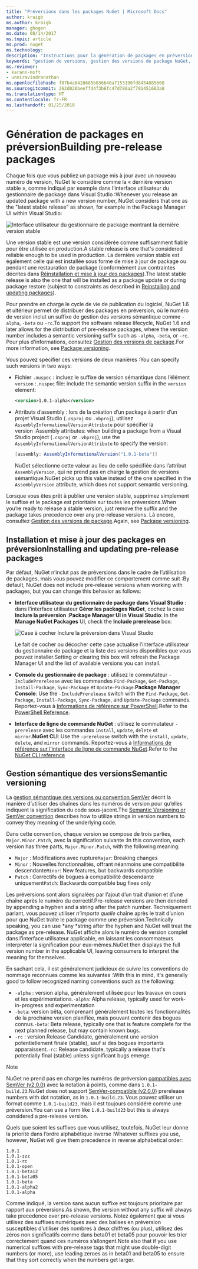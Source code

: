```yaml
---
title: "Préversions dans les packages NuGet | Microsoft Docs"
author: kraigb
ms.author: kraigb
manager: ghogen
ms.date: 08/14/2017
ms.topic: article
ms.prod: nuget
ms.technology: 
description: "Instructions pour la génération de packages en préversion"
keywords: "gestion de versions, gestion des versions de package NuGet, préversions NuGet, packages NuGet en préversion, préversions de packages, versions de package RC, versions de package bêta, gestion de versions sémantique NuGet"
ms.reviewer:
- karann-msft
- unniravindranathan
ms.openlocfilehash: f07b4a0428685b036640a7153190fd8454885608
ms.sourcegitcommit: 262d026beeffd4f3b6fc47d780a2f701451663a8
ms.translationtype: HT
ms.contentlocale: fr-FR
ms.lasthandoff: 01/25/2018
---
```

# <a name="building-pre-release-packages"></a><span data-ttu-id="7a6ab-104">Génération de packages en préversion</span><span class="sxs-lookup"><span data-stu-id="7a6ab-104">Building pre-release packages</span></span>

<span data-ttu-id="7a6ab-105">Chaque fois que vous publiez un package mis à jour avec un nouveau numéro de version, NuGet le considère comme la « dernière version stable », comme indiqué par exemple dans l’interface utilisateur du gestionnaire de package dans Visual Studio :</span><span class="sxs-lookup"><span data-stu-id="7a6ab-105">Whenever you release an updated package with a new version number, NuGet considers that one as the "latest stable release" as shown, for example in the Package Manager UI within Visual Studio:</span></span>

![Interface utilisateur du gestionnaire de package montrant la dernière version stable](media/Prerelease_01-LatestStable.png)

<span data-ttu-id="7a6ab-107">Une version stable est une version considérée comme suffisamment fiable pour être utilisée en production.</span><span class="sxs-lookup"><span data-stu-id="7a6ab-107">A stable release is one that's considered reliable enough to be used in production.</span></span> <span data-ttu-id="7a6ab-108">La dernière version stable est également celle qui est installée sous forme de mise à jour de package ou pendant une restauration de package (conformément aux contraintes décrites dans [Réinstallation et mise à jour des packages](../consume-packages/reinstalling-and-updating-packages.md)).</span><span class="sxs-lookup"><span data-stu-id="7a6ab-108">The latest stable release is also the one that will be installed as a package update or during package restore (subject to constraints as described in [Reinstalling and updating packages](../consume-packages/reinstalling-and-updating-packages.md)).</span></span>

<span data-ttu-id="7a6ab-109">Pour prendre en charge le cycle de vie de publication du logiciel, NuGet 1.6 et ultérieur permet de distribuer des packages en préversion, où le numéro de version inclut un suffixe de gestion des versions sémantique comme `-alpha`, `-beta` ou `-rc`.</span><span class="sxs-lookup"><span data-stu-id="7a6ab-109">To support the software release lifecycle, NuGet 1.6 and later allows for the distribution of pre-release packages, where the version number includes a semantic versioning suffix such as `-alpha`, `-beta`, or `-rc`.</span></span> <span data-ttu-id="7a6ab-110">Pour plus d’informations, consultez [Gestion des versions de package](../reference/package-versioning.md#pre-release-versions).</span><span class="sxs-lookup"><span data-stu-id="7a6ab-110">For more information, see [Package versioning](../reference/package-versioning.md#pre-release-versions).</span></span>

<span data-ttu-id="7a6ab-111">Vous pouvez spécifier ces versions de deux manières :</span><span class="sxs-lookup"><span data-stu-id="7a6ab-111">You can specify such versions in two ways:</span></span>

- <span data-ttu-id="7a6ab-112">Fichier `.nuspec` : incluez le suffixe de version sémantique dans l’élément `version` :</span><span class="sxs-lookup"><span data-stu-id="7a6ab-112">`.nuspec` file: include the semantic version suffix in the `version` element:</span></span>

    ```xml
    <version>1.0.1-alpha</version>
    ```

- <span data-ttu-id="7a6ab-113">Attributs d’assembly : lors de la création d’un package à partir d’un projet Visual Studio (`.csproj` ou `.vbproj`), utilisez `AssemblyInformationalVersionAttribute` pour spécifier la version :</span><span class="sxs-lookup"><span data-stu-id="7a6ab-113">Assembly attributes: when building a package from a Visual Studio project (`.csproj` or `.vbproj`), use the `AssemblyInformationalVersionAttribute` to specify the version:</span></span>

    ```cs
    [assembly: AssemblyInformationalVersion("1.0.1-beta")]
    ```

    <span data-ttu-id="7a6ab-114">NuGet sélectionne cette valeur au lieu de celle spécifiée dans l’attribut `AssemblyVersion`, qui ne prend pas en charge la gestion de versions sémantique.</span><span class="sxs-lookup"><span data-stu-id="7a6ab-114">NuGet picks up this value instead of the one specified in the `AssemblyVersion` attribute, which does not support semantic versioning.</span></span>

<span data-ttu-id="7a6ab-115">Lorsque vous êtes prêt à publier une version stable, supprimez simplement le suffixe et le package est prioritaire sur toutes les préversions.</span><span class="sxs-lookup"><span data-stu-id="7a6ab-115">When you’re ready to release a stable version, just remove the suffix and the package takes precedence over any pre-release versions.</span></span> <span data-ttu-id="7a6ab-116">Là encore, consultez [Gestion des versions de package](../reference/package-versioning.md#pre-release-versions).</span><span class="sxs-lookup"><span data-stu-id="7a6ab-116">Again, see [Package versioning](../reference/package-versioning.md#pre-release-versions).</span></span>

## <a name="installing-and-updating-pre-release-packages"></a><span data-ttu-id="7a6ab-117">Installation et mise à jour des packages en préversion</span><span class="sxs-lookup"><span data-stu-id="7a6ab-117">Installing and updating pre-release packages</span></span>

<span data-ttu-id="7a6ab-118">Par défaut, NuGet n’inclut pas de préversions dans le cadre de l’utilisation de packages, mais vous pouvez modifier ce comportement comme suit :</span><span class="sxs-lookup"><span data-stu-id="7a6ab-118">By default, NuGet does not include pre-release versions when working with packages, but you can change this behavior as follows:</span></span>

- <span data-ttu-id="7a6ab-119">**Interface utilisateur du gestionnaire de package dans Visual Studio** : dans l’interface utilisateur **Gérer les packages NuGet**, cochez la case **Inclure la préversion** :</span><span class="sxs-lookup"><span data-stu-id="7a6ab-119">**Package Manager UI in Visual Studio**: In the **Manage NuGet Packages** UI, check the **Include prerelease** box:</span></span>

    ![Case à cocher Inclure la préversion dans Visual Studio](media/Prerelease_02-CheckPrerelease.png)

    <span data-ttu-id="7a6ab-121">Le fait de cocher ou décocher cette case actualise l’interface utilisateur du gestionnaire de package et la liste des versions disponibles que vous pouvez installer.</span><span class="sxs-lookup"><span data-stu-id="7a6ab-121">Setting or clearing this box will refresh the Package Manager UI and the list of available versions you can install.</span></span>

- <span data-ttu-id="7a6ab-122">**Console du gestionnaire de package** : utilisez le commutateur `-IncludePrerelease` avec les commandes `Find-Package`, `Get-Package`, `Install-Package`, `Sync-Package` et `Update-Package`.</span><span class="sxs-lookup"><span data-stu-id="7a6ab-122">**Package Manager Console**: Use the `-IncludePrerelease` switch with the `Find-Package`, `Get-Package`, `Install-Package`, `Sync-Package`, and `Update-Package` commands.</span></span> <span data-ttu-id="7a6ab-123">Reportez-vous à [Informations de référence sur PowerShell](../tools/powershell-reference.md).</span><span class="sxs-lookup"><span data-stu-id="7a6ab-123">Refer to the [PowerShell Reference](../tools/powershell-reference.md).</span></span>

- <span data-ttu-id="7a6ab-124">**Interface de ligne de commande NuGet** : utilisez le commutateur `-prerelease` avec les commandes `install`, `update`, `delete` et `mirror`.</span><span class="sxs-lookup"><span data-stu-id="7a6ab-124">**NuGet CLI**: Use the `-prerelease` switch with the `install`, `update`, `delete`, and `mirror` commands.</span></span> <span data-ttu-id="7a6ab-125">Reportez-vous à [Informations de référence sur l’interface de ligne de commande NuGet](../tools/nuget-exe-cli-reference.md).</span><span class="sxs-lookup"><span data-stu-id="7a6ab-125">Refer to the [NuGet CLI reference](../tools/nuget-exe-cli-reference.md)</span></span>

## <a name="semantic-versioning"></a><span data-ttu-id="7a6ab-126">Gestion sémantique des versions</span><span class="sxs-lookup"><span data-stu-id="7a6ab-126">Semantic versioning</span></span>

<span data-ttu-id="7a6ab-127">La [gestion sémantique des versions ou convention SemVer](http://semver.org/spec/v1.0.0.html) décrit la manière d’utiliser des chaînes dans les numéros de version pour qu’elles indiquent la signification du code sous-jacent.</span><span class="sxs-lookup"><span data-stu-id="7a6ab-127">The [Semantic Versioning or SemVer convention](http://semver.org/spec/v1.0.0.html) describes how to utilize strings in version numbers to convey they meaning of the underlying code.</span></span>

<span data-ttu-id="7a6ab-128">Dans cette convention, chaque version se compose de trois parties, `Major.Minor.Patch`, avec la signification suivante :</span><span class="sxs-lookup"><span data-stu-id="7a6ab-128">In this convention, each version has three parts, `Major.Minor.Patch`, with the following meaning:</span></span>

- <span data-ttu-id="7a6ab-129">`Major` : Modifications avec rupture</span><span class="sxs-lookup"><span data-stu-id="7a6ab-129">`Major`: Breaking changes</span></span>
- <span data-ttu-id="7a6ab-130">`Minor` : Nouvelles fonctionnalités, offrant néanmoins une compatibilité descendante</span><span class="sxs-lookup"><span data-stu-id="7a6ab-130">`Minor`: New features, but backwards compatible</span></span>
- <span data-ttu-id="7a6ab-131">`Patch` : Correctifs de bogues à compatibilité descendante uniquement</span><span class="sxs-lookup"><span data-stu-id="7a6ab-131">`Patch`: Backwards compatible bug fixes only</span></span>

<span data-ttu-id="7a6ab-132">Les préversions sont alors signalées par l’ajout d’un trait d’union et d’une chaîne après le numéro du correctif.</span><span class="sxs-lookup"><span data-stu-id="7a6ab-132">Pre-release versions are then denoted by appending a hyphen and a string after the patch number.</span></span> <span data-ttu-id="7a6ab-133">Techniquement parlant, vous pouvez utiliser *n’importe quelle* chaîne après le trait d’union pour que NuGet traite le package comme une préversion.</span><span class="sxs-lookup"><span data-stu-id="7a6ab-133">Technically speaking, you can use *any *string after the hyphen and NuGet will treat the package as pre-release.</span></span> <span data-ttu-id="7a6ab-134">NuGet affiche alors le numéro de version complet dans l’interface utilisateur applicable, en laissant les consommateurs interpréter la signification pour eux-mêmes.</span><span class="sxs-lookup"><span data-stu-id="7a6ab-134">NuGet then displays the full version number in the applicable UI, leaving consumers to interpret the meaning for themselves.</span></span>

<span data-ttu-id="7a6ab-135">En sachant cela, il est généralement judicieux de suivre les conventions de nommage reconnues comme les suivantes :</span><span class="sxs-lookup"><span data-stu-id="7a6ab-135">With this in mind, it's generally good to follow recognized naming conventions such as the following:</span></span>

- <span data-ttu-id="7a6ab-136">`-alpha` : version alpha, généralement utilisée pour les travaux en cours et les expérimentations.</span><span class="sxs-lookup"><span data-stu-id="7a6ab-136">`-alpha`: Alpha release, typically used for work-in-progress and experimentation</span></span>
- <span data-ttu-id="7a6ab-137">`-beta`: version bêta, comprenant généralement toutes les fonctionnalités de la prochaine version planifiée, mais pouvant contenir des bogues connus.</span><span class="sxs-lookup"><span data-stu-id="7a6ab-137">`-beta`: Beta release, typically one that is feature complete for the next planned release, but may contain known bugs.</span></span>
- <span data-ttu-id="7a6ab-138">`-rc` : version Release Candidate, généralement une version potentiellement finale (stable), sauf si des bogues importants apparaissent.</span><span class="sxs-lookup"><span data-stu-id="7a6ab-138">`-rc`: Release candidate, typically a release that's potentially final (stable) unless significant bugs emerge.</span></span>

> [!Note]
> <span data-ttu-id="7a6ab-139">NuGet ne prend pas en charge les numéros de préversion [compatibles avec SemVer (v2.0.0)](http://semver.org/spec/v2.0.0.html) avec la notation à points, comme dans `1.0.1-build.23`.</span><span class="sxs-lookup"><span data-stu-id="7a6ab-139">NuGet does not support [SemVer-compatible (v2.0.0)](http://semver.org/spec/v2.0.0.html) prerelease numbers with dot notation, as in `1.0.1-build.23`.</span></span> <span data-ttu-id="7a6ab-140">Vous pouvez utiliser un format comme `1.0.1-build23`, mais il est toujours considéré comme une préversion.</span><span class="sxs-lookup"><span data-stu-id="7a6ab-140">You can use a form like `1.0.1-build23` but this is always considered a pre-release version.</span></span>

<span data-ttu-id="7a6ab-141">Quels que soient les suffixes que vous utilisez, toutefois, NuGet leur donne la priorité dans l’ordre alphabétique inverse :</span><span class="sxs-lookup"><span data-stu-id="7a6ab-141">Whatever suffixes you use, however, NuGet will give them precedence in reverse alphabetical order:</span></span>

    1.0.1
    1.0.1-zzz
    1.0.1-rc
    1.0.1-open
    1.0.1-beta12
    1.0.1-beta05
    1.0.1-beta
    1.0.1-alpha2
    1.0.1-alpha

<span data-ttu-id="7a6ab-142">Comme indiqué, la version sans aucun suffixe est toujours prioritaire par rapport aux préversions.</span><span class="sxs-lookup"><span data-stu-id="7a6ab-142">As shown, the version without any suffix will always take precedence over pre-release versions.</span></span> <span data-ttu-id="7a6ab-143">Notez également que si vous utilisez des suffixes numériques avec des balises en préversion susceptibles d’utiliser des nombres à deux chiffres (ou plus), utilisez des zéros non significatifs comme dans beta01 et beta05 pour pouvoir les trier correctement quand ces numéros s’allongent.</span><span class="sxs-lookup"><span data-stu-id="7a6ab-143">Note also that if you use numerical suffixes with pre-release tags that might use double-digit numbers (or more), use leading zeroes as in beta01 and beta05 to ensure that they sort correctly when the numbers get larger.</span></span>
